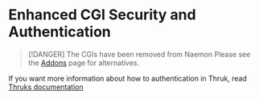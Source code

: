 # Enhanced CGI Security and Authentication

> [!DANGER] The CGIs have been removed from Naemon
> Please see the [Addons](addons) page for alternatives.

If you want more information about how to authentication in
Thruk, read [Thruks documentation](https://thruk.org/documentation/install-webserver.html)

